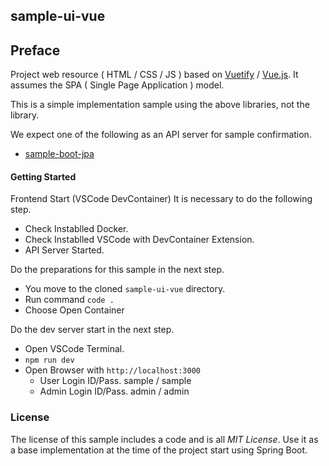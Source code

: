 ## sample-ui-vue

## Preface

Project web resource ( HTML / CSS / JS ) based on [Vuetify](https://vuetifyjs.com) / [Vue.js](https://vuejs.org). It assumes the SPA ( Single Page Application ) model.

This is a simple implementation sample using the above libraries, not the library.

We expect one of the following as an API server for sample confirmation.

- [sample-boot-jpa](https://github.com/jkazama/sample-boot-jpa)

#### Getting Started

Frontend Start (VSCode DevContainer)
It is necessary to do the following step.

- Check Instablled Docker.
- Check Instablled VSCode with DevContainer Extension.
- API Server Started.

Do the preparations for this sample in the next step.

- You move to the cloned `sample-ui-vue` directory.
- Run command `code .`
- Choose Open Container

Do the dev server start in the next step.

- Open VSCode Terminal.
- `npm run dev`
- Open Browser with `http://localhost:3000`
    - User Login ID/Pass. sample / sample
    - Admin Login ID/Pass. admin / admin

### License

The license of this sample includes a code and is all _MIT License_.
Use it as a base implementation at the time of the project start using Spring Boot.
